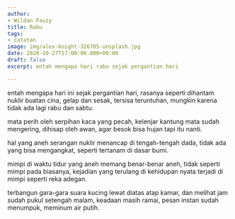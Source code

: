 ```yaml
---
author:
- Wildan Fauzy
title: Rabu
tags:
- catatan
image: img/alex-knight-326705-unsplash.jpg
date: 2020-10-27T17:00:00.000+00:00
draft: false
excerpt: entah mengapa hari rabu sejak pergantian hari

---
```

entah mengapa hari ini sejak pergantian hari, rasanya seperti dihantam nuklir buatan cina, gelap dan sesak, tersisa teruntuhan, mungkin karena tidak ada lagi rabu dan sabtu.

mata perih oleh serpihan kaca yang pecah, kelenjar kantung mata sudah mengering, dihisap oleh awan, agar besok bisa hujan tapi itu nanti.

hal yang aneh serangan nuklir menancap di tengah-tengah dada, tidak ada yang bisa mengangkat, seperti tertanam di dasar bumi.

mimpi di waktu tidur yang aneh memang benar-benar aneh, tidak seperti mimpi pada biasanya, kejadian yang terulang di kehidupan nyata terjadi di mimpi seperti reka adegan.

terbangun gara-gara suara kucing lewat diatas atap kamar, dan melihat jam sudah pukul setengah malam, keadaan masih ramai, pesan instan sudah menumpuk, meminum air putih.